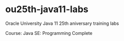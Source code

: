 # ou25th-java11-labs
Oracle University Java 11 25th aniversary training labs

Course: Java SE: Programming Complete

